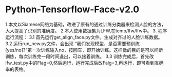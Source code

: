 # Python-Tensorflow-Face-v2.0
1.本文以Siamese网络为基础，改进了原有的通过训练分类器来检测人脸的方法，大大提高了识别的准确度。
2.本人使用数据集为LFW,在temp/lfw/lfw中。
3. 程序运行流程：
  3.1 首先运行get_align_face.py文件。生成对齐过的人脸训练数据。
  3.2 运行run_new.py文件，会出现 “我们发现模型，是否需要预训练 [yes/no]?”第一次训练输入no，按回车，即开始训练。这样做的目的是可以间断训练，每次训练完一段时间退出，可以接着训练。
  3.3 训练完成后，首先改lfw_test.py中的Flag=0,然后运行，运行完成后改Falg=3,再运行，即可看到准确率的表格。
